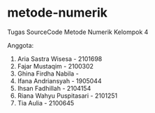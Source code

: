 # metode-numerik
Tugas SourceCode Metode Numerik Kelompok 4

Anggota:
1. Aria Sastra Wisesa - 2101698
2. Fajar Mustaqim - 2100302
3. Ghina Firdha Nabila -
4. Ifana Andriansyah - 1905044
5. Ihsan Fadhillah - 2104154
6. Riana Wahyu Puspitasari - 2101251
7. Tia Aulia - 2100645
